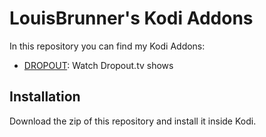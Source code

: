 # LouisBrunner's Kodi Addons

In this repository you can find my Kodi Addons:

 * [DROPOUT](https://dropout.tv): Watch Dropout.tv shows

## Installation

Download the zip of this repository and install it inside Kodi.
